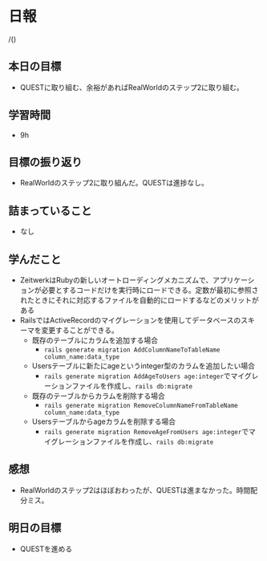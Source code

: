# 日報

/()

## 本日の目標

- QUESTに取り組む、余裕があればRealWorldのステップ2に取り組む。

## 学習時間

- 9h

## 目標の振り返り

- RealWorldのステップ2に取り組んだ。QUESTは進捗なし。

## 詰まっていること

- なし

## 学んだこと

- ZeitwerkはRubyの新しいオートローディングメカニズムで、アプリケーションが必要とするコードだけを実行時にロードできる。定数が最初に参照されたときにそれに対応するファイルを自動的にロードするなどのメリットがある
- RailsではActiveRecordのマイグレーションを使用してデータベースのスキーマを変更することができる。
    - 既存のテーブルにカラムを追加する場合
        - `rails generate migration AddColumnNameToTableName column_name:data_type`
    - Usersテーブルに新たにageというinteger型のカラムを追加したい場合
        - `rails generate migration AddAgeToUsers age:integer`でマイグレーションファイルを作成し、`rails db:migrate`
    - 既存のテーブルからカラムを削除する場合
        - `rails generate migration RemoveColumnNameFromTableName column_name:data_type`
    - Usersテーブルからageカラムを削除する場合
        - `rails generate migration RemoveAgeFromUsers age:integer`でマイグレーションファイルを作成し、`rails db:migrate`

## 感想

- RealWorldのステップ2はほぼおわったが、QUESTは進まなかった。時間配分ミス。

## 明日の目標

- QUESTを進める
